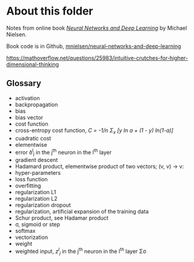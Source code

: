 # About this folder

Notes from online book *[Neural Networks and Deep Learning](http://neuralnetworksanddeeplearning.com/index.html)* by Michael Nielsen.

Book code is in Github, [mnielsen/neural-networks-and-deep-learning](https://github.com/mnielsen/neural-networks-and-deep-learning)

<https://mathoverflow.net/questions/25983/intuitive-crutches-for-higher-dimensional-thinking>

## Glossary

* activation
* backpropagation
* bias
* bias vector
* cost function
* cross-entropy cost function, *C = -1/n Σ<sub>x</sub> [y ln a + (1 - y) ln(1-a)]*
* cuadratic cost
* elementwise
* error ð<sup>l</sup><sub>j</sub> in the j<sup>th</sup> neuron in the l<sup>th</sup> layer
* gradient descent
* Hadamard product, elementwise product of two vectors; (v, v) -> v:
* hyper-parameters
* loss function
* overfitting
* regularization L1
* regularization L2
* regularization dropout
* regularization, artificial expansion of the training data
* Schur product, see Hadamar product
* σ, sigmoid or step
* softmax
* vectorization
* weight
* weighted input, *z<sup>l</sup><sub>j</sub>* in the j<sup>th</sup> neuron in the l<sup>th</sup> layer
Σσ
